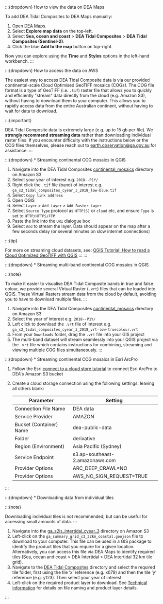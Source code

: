 :::{dropdown} How to view the data on DEA Maps

To add DEA Tidal Composites to DEA Maps manually:

1. Open [DEA Maps](https://maps.dea.ga.gov.au/).
1. Select **Explore map data** on the top-left.
1. Select **Sea, ocean and coast** &gt; **DEA Tidal Composites** &gt; **DEA Tidal Composites (Sentinel-2)**.
1. Click the blue **Add to the map** button on top-right.

Now you can explore using the **Time** and **Styles** options in the left-hand workbench.
:::

:::{dropdown} How to access the data on AWS

The easiest way to access DEA Tidal Composite data is via our provided continental-scale Cloud Optimised GeoTIFF mosaics (COGs).
The COG file format is a type of GeoTIFF (i.e. `.tif`) raster file that allows you to quickly and efficiently "stream" data directly from the cloud (e.g. Amazon S3), without having to download them to your computer.
This allows you to rapidly access data from the entire Australian continent, without having to wait for data to download.

:::{important}

DEA Tidal Composite data is extremely large (e.g. up to 15 gb per file). We **strongly recommend streaming data** rather than downloading individual raster files. If you encounter difficulty with the instructions below or the COG files themselves, please reach out to earth.observation@ga.gov.au for assistance.
:::

:::{dropdown}   * Streaming continental COG mosaics in QGIS
    
1. Navigate into the DEA Tidal Composites [continental_mosaics](https://data.dea.ga.gov.au/?prefix=derivative/ga_s2_tidal_composites_cyear_3/1-0-0/continental_mosaics/) directory on Amazon S3
1. Select your year of interest e.g. `2018--P1Y/`
1. Right click the `.tif` file (band) of interest e.g. `ga_s2_tidal_composites_cyear_3_2018_low-blue.tif`
1. Select `Copy link address`
1. Open QGIS
1. Select `Layer` > `Add Layer` > `Add Raster Layer`
1. Select `Source Type` protocol as `HTTP(S)` or `cloud` etc, and ensure `Type` is set to `HTTP/HTTPS/FTP`
1. Paste the link into the `URI` dialogue box
1. Select `Add` to stream the layer. Data should appear on the map after a few seconds delay (or several minutes on slow internet connections)

:::{tip}

For more on streaming cloud datasets, see: [QGIS Tutorial: How to read a Cloud Optimized GeoTIFF with QGIS](https://cogeo.org/qgis-tutorial.html)
:::
:::

:::{dropdown}   * Streaming multi-band continental COG mosaics in QGIS

:::{note}

To make it easier to visualise DEA Tidal Composite bands in true and false colour, we provide several Virtual Raster (`.vrt`) files that can be loaded into QGIS.
These Virtual Rasters stream data from the cloud by default, avoiding you to have to download multiple files.
:::

1. Navigate into the DEA Tidal Composites [continental_mosaics](https://data.dea.ga.gov.au/?prefix=derivative/ga_s2_tidal_composites_cyear_3/1-0-0/continental_mosaics/) directory on Amazon S3
1. Select the year of interest e.g. `2018--P1Y/`
1. Left click to download the `.vrt` file of interest e.g. `ga_s2_tidal_composites_cyear_3_2018_vrt-low-truecolour.vrt`
1. From your `Downloads` folder, drag the `.vrt` file into your GIS project
1. The multi-band dataset will stream seamlessly into your QGIS project via the `.vrt` file which contains instructions for combining, streaming and viewing multiple COG files simultaneously. 
:::

:::{dropdown}   * Streaming continental COG mosaics in Esri ArcPro

1. Follow the Esri [connect to a cloud store tutorial](https://pro.arcgis.com/en/pro-app/latest/help/projects/connect-to-cloud-stores.htm) to connect Esri ArcPro to DEA's Amazon S3 bucket
1. Create a cloud storage connection using the following settings, leaving all others blank:

    |  Parameter  |  Setting  |
    |  ---------  |  -------  |
    |  Connection File Name |  DEA data  |
    |  Service Provider  |  AMAZON  |
    |  Bucket (Container) Name  |  dea-public-data  |
    |  Folder  |  derivative  |
    |  Region (Environment)  |  Asia Pacific (Sydney)  |
    |  Service Endpoint  |  s3.ap-southeast-2.amazonaws.com  |
    |  Provider Options  |  ARC_DEEP_CRAWL=NO  |
    |  Provider Options  |  AWS_NO_SIGN_REQUEST=TRUE  |

:::

:::{dropdown}   * Downloading data from individual tiles

:::{note}

Downloading individual tiles is not recommended, but can be useful for accessing small amounts of data. :::

1. Navigate into the [ga_s2ls_intertidal_cyear_3](https://data.dea.ga.gov.au/?prefix=derivative/ga_s2_tidal_composites_cyear_3/1-0-0/continental_mosaics/) directory on Amazon S3
1. Left-click on the `ga_summary_grid_c3_32km_coastal.geojson` file to download to your computer. This file can be used in a GIS package to identify the product tiles that you require for a given location. Alternatively, you can access this file via DEA Maps to identify required tiles (Sea, ocean and coast > DEA Intertidal > DEA Intertidal 32 km tile grid).
1. Navigate to the [DEA Tidal Composites](https://data.dea.ga.gov.au/?prefix=derivative/ga_s2_tidal_composites_cyear_3/1-0-0/) directory and select the required tile folder, first using the tile ‘x’ reference (e.g. x079) and then the tile ‘y’ reference (e.g. y123). Then select your year of interest.
1. Left-click on the required product layer to download. See [Technical Information](./?tab=description#product-layers) for details on file naming and product layer details.

:::
 